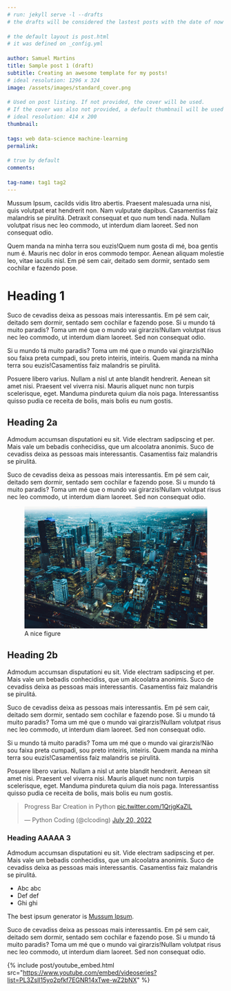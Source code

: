 ```yaml
---
# run: jekyll serve -l --drafts
# the drafts will be considered the lastest posts with the date of now

# the default layout is post.html
# it was defined on _config.yml

author: Samuel Martins
title: Sample post 1 (draft)
subtitle: Creating an awesome template for my posts!
# ideal resolution: 1296 x 324
image: /assets/images/standard_cover.png

# Used on post listing. If not provided, the cover will be used.
# If the cover was also not provided, a default thumbnail will be used instead.
# ideal resolution: 414 x 200
thumbnail:

tags: web data-science machine-learning
permalink: 

# true by default
comments: 

tag-name: tag1 tag2
---
```


Mussum Ipsum, cacilds vidis litro abertis.  Praesent malesuada urna nisi, quis volutpat erat hendrerit non.  Nam vulputate dapibus. Casamentiss faiz malandris se pirulitá. Detraxit consequat et quo num tendi nada. Nullam volutpat risus nec leo commodo, ut interdum diam laoreet.  Sed non consequat odio. 

Quem manda na minha terra sou euzis!Quem num gosta di mé, boa gentis num é. Mauris nec dolor in eros commodo tempor.  Aenean aliquam molestie leo, vitae iaculis nisl. Em pé sem cair, deitado sem dormir, sentado sem cochilar e fazendo pose. 

# Heading 1
Suco de cevadiss deixa as pessoas mais interessantis. Em pé sem cair, deitado sem dormir, sentado sem cochilar e fazendo pose. Si u mundo tá muito paradis? Toma um mé que o mundo vai girarzis!Nullam volutpat risus nec leo commodo, ut interdum diam laoreet.  Sed non consequat odio. 


Si u mundo tá muito paradis? Toma um mé que o mundo vai girarzis!Não sou faixa preta cumpadi, sou preto inteiris, inteiris. Quem manda na minha terra sou euzis!Casamentiss faiz malandris se pirulitá. 

Posuere libero varius.  Nullam a nisl ut ante blandit hendrerit.  Aenean sit amet nisi. Praesent vel viverra nisi.  Mauris aliquet nunc non turpis scelerisque, eget. Manduma pindureta quium dia nois paga. Interessantiss quisso pudia ce receita de bolis, mais bolis eu num gostis. 

## Heading 2a
Admodum accumsan disputationi eu sit.  Vide electram sadipscing et per. Mais vale um bebadis conhecidiss, que um alcoolatra anonimis. Suco de cevadiss deixa as pessoas mais interessantis. Casamentiss faiz malandris se pirulitá. 

Suco de cevadiss deixa as pessoas mais interessantis. Em pé sem cair, deitado sem dormir, sentado sem cochilar e fazendo pose. Si u mundo tá muito paradis? Toma um mé que o mundo vai girarzis!Nullam volutpat risus nec leo commodo, ut interdum diam laoreet.  Sed non consequat odio. 

<figure>
    <img src="/assets/images/test.jpg" alt="a nice figure" title="A nice figure">
    <figcaption>A nice figure</figcaption>
</figure>


## Heading 2b
Admodum accumsan disputationi eu sit.  Vide electram sadipscing et per. Mais vale um bebadis conhecidiss, que um alcoolatra anonimis. Suco de cevadiss deixa as pessoas mais interessantis. Casamentiss faiz malandris se pirulitá. 

Suco de cevadiss deixa as pessoas mais interessantis. Em pé sem cair, deitado sem dormir, sentado sem cochilar e fazendo pose. Si u mundo tá muito paradis? Toma um mé que o mundo vai girarzis!Nullam volutpat risus nec leo commodo, ut interdum diam laoreet.  Sed non consequat odio. 


Si u mundo tá muito paradis? Toma um mé que o mundo vai girarzis!Não sou faixa preta cumpadi, sou preto inteiris, inteiris. Quem manda na minha terra sou euzis!Casamentiss faiz malandris se pirulitá. 

Posuere libero varius.  Nullam a nisl ut ante blandit hendrerit.  Aenean sit amet nisi. Praesent vel viverra nisi.  Mauris aliquet nunc non turpis scelerisque, eget. Manduma pindureta quium dia nois paga. Interessantiss quisso pudia ce receita de bolis, mais bolis eu num gostis. 


<blockquote class="twitter-tweet"><p lang="en" dir="ltr">Progress Bar Creation in Python <a href="https://t.co/1QrjgKaZlL">pic.twitter.com/1QrjgKaZlL</a></p>&mdash; Python Coding (@clcoding) <a href="https://twitter.com/clcoding/status/1549819582390894592?ref_src=twsrc%5Etfw">July 20, 2022</a></blockquote> <script async src="https://platform.twitter.com/widgets.js" charset="utf-8"></script>

### Heading AAAAA 3
Admodum accumsan disputationi eu sit.  Vide electram sadipscing et per. Mais vale um bebadis conhecidiss, que um alcoolatra anonimis. Suco de cevadiss deixa as pessoas mais interessantis. Casamentiss faiz malandris se pirulitá.

- Abc abc
- Def def
- Ghi ghi

The best ipsum generator is [Mussum Ipsum](https://mussumipsum.com/).

Suco de cevadiss deixa as pessoas mais interessantis. Em pé sem cair, deitado sem dormir, sentado sem cochilar e fazendo pose. Si u mundo tá muito paradis? Toma um mé que o mundo vai girarzis!Nullam volutpat risus nec leo commodo, ut interdum diam laoreet.  Sed non consequat odio. 

{% include post/youtube_embed.html src="https://www.youtube.com/embed/videoseries?list=PL3ZslI15yo2pfkf7EGNR14xTwe-wZ2bNX" %}
